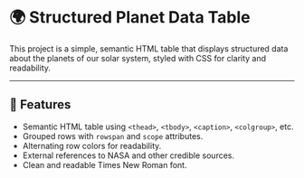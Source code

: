 # 🌍 Structured Planet Data Table

This project is a simple, semantic HTML table that displays structured data about the planets of our solar system, styled with CSS for clarity and readability.

---

## 📑 Features

- Semantic HTML table using `<thead>`, `<tbody>`, `<caption>`, `<colgroup>`, etc.
- Grouped rows with `rowspan` and `scope` attributes.
- Alternating row colors for readability.
- External references to NASA and other credible sources.
- Clean and readable Times New Roman font.
